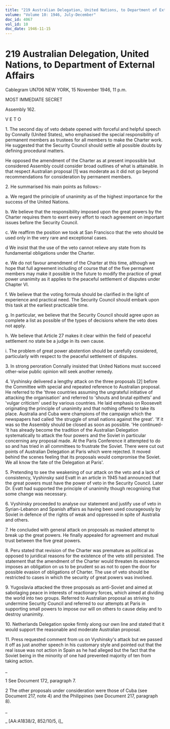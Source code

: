 ```yaml
---
title: "219 Australian Delegation, United Nations, to Department of External Affairs"
volume: "Volume 10: 1946, July-December"
doc_id: 4067
vol_id: 10
doc_date: 1946-11-15
---
```


# 219 Australian Delegation, United Nations, to Department of External Affairs

Cablegram UN706 NEW YORK, 15 November 1946, 11 p.m.

MOST IMMEDIATE SECRET

Assembly 162.

V E T O

1\. The second day of veto debate opened with forceful and helpful speech by Connally (United States), who emphasised the special responsibility of permanent members as trustees for all members to make the Charter work. He suggested that the Security Council should settle all possible doubts by defining procedural matters.

He opposed the amendment of the Charter as at present impossible but considered Assembly could consider broad outlines of what is attainable. In that respect Australian proposal [1] was moderate as it did not go beyond recommendations for consideration by permanent members.

2\. He summarised his main points as follows:-

a. We regard the principle of unanimity as of the highest importance for the success of the United Nations.

b. We believe that the responsibility imposed upon the great powers by the Charter requires them to exert every effort to reach agreement on important issues before the Security Council.

c. We reaffirm the position we took at San Francisco that the veto should be used only in the very rare and exceptional cases.

d We insist that the use of the veto cannot relieve any state from its fundamental obligations under the Charter.

e. We do not favour amendment of the Charter at this time, although we hope that full agreement including of course that of the five permanent members may make it possible in the future to modify the practice of great power unanimity as it applies to the peaceful settlement of disputes under Chapter VI.

f. We believe that the voting formula should be clarified in the light of experience and practical need. The Security Council should embark upon this task at the earliest practicable time.

g. In particular, we believe that the Security Council should agree upon as complete a list as possible of the types of decisions where the veto does not apply.

h. We believe that Article 27 makes it clear within the field of peaceful settlement no state be a judge in its own cause.

i. The problem of great power abstention should be carefully considered, particularly with respect to the peaceful settlement of disputes.

3\. In strong peroration Connally insisted that United Nations must succeed other-wise public opinion will seek another remedy.

4\. Vyshinsky delivered a lengthy attack on the three proposals [2] before the Committee with special and repeated reference to Australian proposal. He referred to the 'three countries assuming the ungrateful initiative of attacking the organisation' and referred to 'shouts and brutal epithets' and 'vulgar criticism' used by various countries. He laid emphasis on Roosevelt originating the principle of unanimity and that nothing offered to take its place. Australia and Cuba were champions of the campaign which the newspapers had called 'the struggle of small nations against the great'. 'If it was so the Assembly should be closed as soon as possible. 'He continued-'it has already become the tradition of the Australian Delegation systematically to attack the four powers and the Soviet in particular concerning any proposal made. At the Paris Conference it attempted to do so and has tried in all committees to frustrate the Soviet. There were cut out points of Australian Delegation at Paris which were rejected. It moved behind the scenes feeling that its proposals would compromise the Soviet. We all know the fate of the Delegation at Paris'.

5\. Pretending to see the weakening of our attack on the veto and a lack of consistency, Vyshinsky said Evatt in an article in 1945 had announced that the great powers must have the power of veto in the Security Council. Later Dr. Evatt had supported the principle of unanimity though recognising that some change was necessary.

6\. Vyshinsky proceeded to analyse our statement and justify use of veto in Syrian-Lebanon and Spanish affairs as having been used courageously by Soviet in defence of the rights of weak and oppressed in spite of Australia and others.

7\. He concluded with general attack on proposals as masked attempt to break up the great powers. He finally appealed for agreement and mutual trust between the five great powers.

8\. Peru stated that revision of the Charter was premature as political as opposed to juridical reasons for the existence of the veto still persisted. The statement that the amendment of the Charter would threaten its existence imposes an obligation on us to be prudent so as not to open the door for possible evasion of obligations of Charter. The use of veto should be restricted to cases in which the security of great powers was involved.

9\. Yugoslavia attacked the three proposals as anti-Soviet and aimed at sabotaging peace in interests of reactionary forces, which aimed at dividing the world into two groups. Referred to Australian proposal as striving to undermine Security Council and referred to our attempts at Paris in supporting small powers to impose our will on others to cause delay and to destroy unanimity.

10\. Netherlands Delegation spoke firmly along our own line and stated that it would support the reasonable and moderate Australian proposal.

11\. Press requested comment from us on Vyshinsky's attack but we passed it off as just another speech in his customary style and pointed out that the real issue was not action in Spain as he had alleged but the fact that the Soviet being in the minority of one had prevented majority of ten from taking action.

_

1 See Document 172, paragraph 7.

2 The other proposals under consideration were those of Cuba (see Document 217, note 4) and the Philippines (see Document 217, paragraph 8).

_

_ [AA:A1838/2, 852/10/5, i]_
